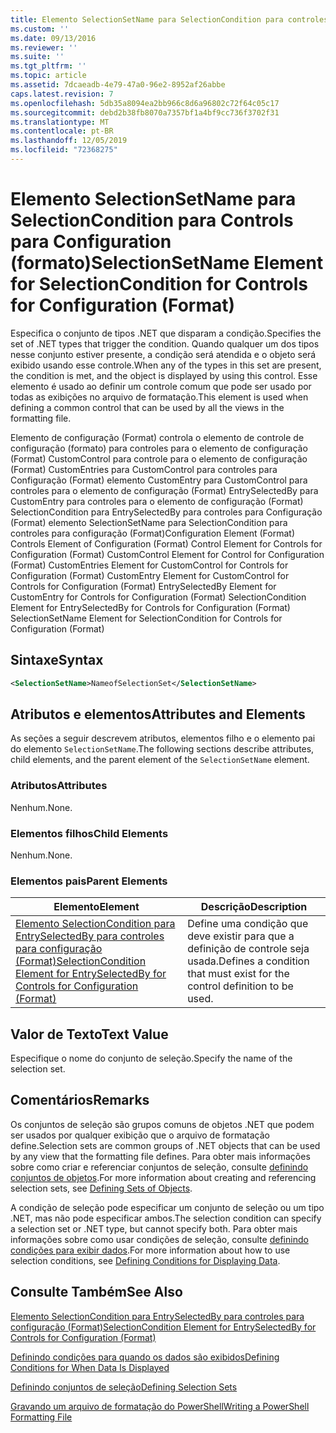 ```yaml
---
title: Elemento SelectionSetName para SelectionCondition para controles para configuração (Format) | Microsoft Docs
ms.custom: ''
ms.date: 09/13/2016
ms.reviewer: ''
ms.suite: ''
ms.tgt_pltfrm: ''
ms.topic: article
ms.assetid: 7dcaeadb-4e79-47a0-96e2-8952af26abbe
caps.latest.revision: 7
ms.openlocfilehash: 5db35a8094ea2bb966c8d6a96802c72f64c05c17
ms.sourcegitcommit: debd2b38fb8070a7357bf1a4bf9cc736f3702f31
ms.translationtype: MT
ms.contentlocale: pt-BR
ms.lasthandoff: 12/05/2019
ms.locfileid: "72368275"
---
```

# <a name="selectionsetname-element-for-selectioncondition-for-controls-for-configuration-format"></a><span data-ttu-id="a7c6e-102">Elemento SelectionSetName para SelectionCondition para Controls para Configuration (formato)</span><span class="sxs-lookup"><span data-stu-id="a7c6e-102">SelectionSetName Element for SelectionCondition for Controls for Configuration (Format)</span></span>

<span data-ttu-id="a7c6e-103">Especifica o conjunto de tipos .NET que disparam a condição.</span><span class="sxs-lookup"><span data-stu-id="a7c6e-103">Specifies the set of .NET types that trigger the condition.</span></span> <span data-ttu-id="a7c6e-104">Quando qualquer um dos tipos nesse conjunto estiver presente, a condição será atendida e o objeto será exibido usando esse controle.</span><span class="sxs-lookup"><span data-stu-id="a7c6e-104">When any of the types in this set are present, the condition is met, and the object is displayed by using this control.</span></span> <span data-ttu-id="a7c6e-105">Esse elemento é usado ao definir um controle comum que pode ser usado por todas as exibições no arquivo de formatação.</span><span class="sxs-lookup"><span data-stu-id="a7c6e-105">This element is used when defining a common control that can be used by all the views in the formatting file.</span></span>

<span data-ttu-id="a7c6e-106">Elemento de configuração (Format) controla o elemento de controle de configuração (formato) para controles para o elemento de configuração (Format) CustomControl para controle para o elemento de configuração (Format) CustomEntries para CustomControl para controles para Configuração (Format) elemento CustomEntry para CustomControl para controles para o elemento de configuração (Format) EntrySelectedBy para CustomEntry para controles para o elemento de configuração (Format) SelectionCondition para EntrySelectedBy para controles para Configuração (Format) elemento SelectionSetName para SelectionCondition para controles para configuração (Format)</span><span class="sxs-lookup"><span data-stu-id="a7c6e-106">Configuration Element (Format) Controls Element of Configuration (Format) Control Element for Controls for Configuration (Format) CustomControl Element for Control for Configuration (Format) CustomEntries Element for CustomControl for Controls for Configuration (Format) CustomEntry Element for CustomControl for Controls for Configuration (Format) EntrySelectedBy Element for CustomEntry for Controls for Configuration (Format) SelectionCondition Element for EntrySelectedBy for Controls for Configuration (Format) SelectionSetName Element for SelectionCondition for Controls for Configuration (Format)</span></span>

## <a name="syntax"></a><span data-ttu-id="a7c6e-107">Sintaxe</span><span class="sxs-lookup"><span data-stu-id="a7c6e-107">Syntax</span></span>

```xml
<SelectionSetName>NameofSelectionSet</SelectionSetName>
```

## <a name="attributes-and-elements"></a><span data-ttu-id="a7c6e-108">Atributos e elementos</span><span class="sxs-lookup"><span data-stu-id="a7c6e-108">Attributes and Elements</span></span>

<span data-ttu-id="a7c6e-109">As seções a seguir descrevem atributos, elementos filho e o elemento pai do elemento `SelectionSetName`.</span><span class="sxs-lookup"><span data-stu-id="a7c6e-109">The following sections describe attributes, child elements, and the parent element of the `SelectionSetName` element.</span></span>

### <a name="attributes"></a><span data-ttu-id="a7c6e-110">Atributos</span><span class="sxs-lookup"><span data-stu-id="a7c6e-110">Attributes</span></span>

<span data-ttu-id="a7c6e-111">Nenhum.</span><span class="sxs-lookup"><span data-stu-id="a7c6e-111">None.</span></span>

### <a name="child-elements"></a><span data-ttu-id="a7c6e-112">Elementos filhos</span><span class="sxs-lookup"><span data-stu-id="a7c6e-112">Child Elements</span></span>

<span data-ttu-id="a7c6e-113">Nenhum.</span><span class="sxs-lookup"><span data-stu-id="a7c6e-113">None.</span></span>

### <a name="parent-elements"></a><span data-ttu-id="a7c6e-114">Elementos pais</span><span class="sxs-lookup"><span data-stu-id="a7c6e-114">Parent Elements</span></span>

|<span data-ttu-id="a7c6e-115">Elemento</span><span class="sxs-lookup"><span data-stu-id="a7c6e-115">Element</span></span>|<span data-ttu-id="a7c6e-116">Descrição</span><span class="sxs-lookup"><span data-stu-id="a7c6e-116">Description</span></span>|
|-------------|-----------------|
|[<span data-ttu-id="a7c6e-117">Elemento SelectionCondition para EntrySelectedBy para controles para configuração (Format)</span><span class="sxs-lookup"><span data-stu-id="a7c6e-117">SelectionCondition Element for EntrySelectedBy for Controls for Configuration (Format)</span></span>](./selectioncondition-element-for-entryselectedby-for-controls-for-configuration-format.md)|<span data-ttu-id="a7c6e-118">Define uma condição que deve existir para que a definição de controle seja usada.</span><span class="sxs-lookup"><span data-stu-id="a7c6e-118">Defines a condition that must exist for the control definition to be used.</span></span>|

## <a name="text-value"></a><span data-ttu-id="a7c6e-119">Valor de Texto</span><span class="sxs-lookup"><span data-stu-id="a7c6e-119">Text Value</span></span>

<span data-ttu-id="a7c6e-120">Especifique o nome do conjunto de seleção.</span><span class="sxs-lookup"><span data-stu-id="a7c6e-120">Specify the name of the selection set.</span></span>

## <a name="remarks"></a><span data-ttu-id="a7c6e-121">Comentários</span><span class="sxs-lookup"><span data-stu-id="a7c6e-121">Remarks</span></span>

<span data-ttu-id="a7c6e-122">Os conjuntos de seleção são grupos comuns de objetos .NET que podem ser usados por qualquer exibição que o arquivo de formatação define.</span><span class="sxs-lookup"><span data-stu-id="a7c6e-122">Selection sets are common groups of .NET objects that can be used by any view that the formatting file defines.</span></span> <span data-ttu-id="a7c6e-123">Para obter mais informações sobre como criar e referenciar conjuntos de seleção, consulte [definindo conjuntos de objetos](./defining-selection-sets.md).</span><span class="sxs-lookup"><span data-stu-id="a7c6e-123">For more information about creating and referencing selection sets, see [Defining Sets of Objects](./defining-selection-sets.md).</span></span>

<span data-ttu-id="a7c6e-124">A condição de seleção pode especificar um conjunto de seleção ou um tipo .NET, mas não pode especificar ambos.</span><span class="sxs-lookup"><span data-stu-id="a7c6e-124">The selection condition can specify a selection set or .NET type, but cannot specify both.</span></span> <span data-ttu-id="a7c6e-125">Para obter mais informações sobre como usar condições de seleção, consulte [definindo condições para exibir dados](./defining-conditions-for-displaying-data.md).</span><span class="sxs-lookup"><span data-stu-id="a7c6e-125">For more information about how to use selection conditions, see [Defining Conditions for Displaying Data](./defining-conditions-for-displaying-data.md).</span></span>

## <a name="see-also"></a><span data-ttu-id="a7c6e-126">Consulte Também</span><span class="sxs-lookup"><span data-stu-id="a7c6e-126">See Also</span></span>

[<span data-ttu-id="a7c6e-127">Elemento SelectionCondition para EntrySelectedBy para controles para configuração (Format)</span><span class="sxs-lookup"><span data-stu-id="a7c6e-127">SelectionCondition Element for EntrySelectedBy for Controls for Configuration (Format)</span></span>](./selectioncondition-element-for-entryselectedby-for-controls-for-configuration-format.md)

[<span data-ttu-id="a7c6e-128">Definindo condições para quando os dados são exibidos</span><span class="sxs-lookup"><span data-stu-id="a7c6e-128">Defining Conditions for When Data Is Displayed</span></span>](./defining-conditions-for-displaying-data.md)

[<span data-ttu-id="a7c6e-129">Definindo conjuntos de seleção</span><span class="sxs-lookup"><span data-stu-id="a7c6e-129">Defining Selection Sets</span></span>](./defining-selection-sets.md)

[<span data-ttu-id="a7c6e-130">Gravando um arquivo de formatação do PowerShell</span><span class="sxs-lookup"><span data-stu-id="a7c6e-130">Writing a PowerShell Formatting File</span></span>](./writing-a-powershell-formatting-file.md)
